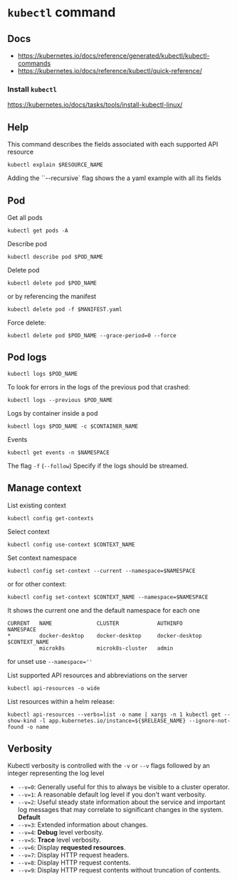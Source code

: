 # `kubectl` command

## Docs

* https://kubernetes.io/docs/reference/generated/kubectl/kubectl-commands
* https://kubernetes.io/docs/reference/kubectl/quick-reference/

### Install `kubectl`

https://kubernetes.io/docs/tasks/tools/install-kubectl-linux/

## Help

This command describes the fields associated with each supported API resource

```shell
kubectl explain $RESOURCE_NAME
```

Adding the ``--recursive` flag shows the a yaml example with all its fields

## Pod

Get all pods

```shell
kubectl get pods -A
```

Describe pod

```shell
kubectl describe pod $POD_NAME
```

Delete pod

```shell
kubectl delete pod $POD_NAME
```

or by referencing the manifest

```shell
kubectl delete pod -f $MANIFEST.yaml
```

Force delete:

```shell
kubectl delete pod $POD_NAME --grace-period=0 --force
```

## Pod logs

```shell
kubectl logs $POD_NAME
```

To look for errors in the logs of the previous pod that crashed:

```shell
kubectl logs --previous $POD_NAME
```

Logs by container inside a pod

```shell
kubectl logs $POD_NAME -c $CONTAINER_NAME
```

Events

```shell
kubectl get events -n $NAMESPACE
```

The flag `-f` (`--follow`)    Specify if the logs should be streamed.

## Manage context

List existing context

```shell
kubectl config get-contexts
```

Select context

```shell
kubectl config use-context $CONTEXT_NAME
```

Set context namespace

```shell
kubectl config set-context --current --namespace=$NAMESPACE
```

or for other context:

```shell
kubectl config set-context $CONTEXT_NAME --namespace=$NAMESPACE
```

It shows the current one and the default namespace for each one

```
CURRENT   NAME              CLUSTER            AUTHINFO         NAMESPACE
*         docker-desktop    docker-desktop     docker-desktop   $CONTEXT_NAME
          microk8s          microk8s-cluster   admin
```

for unset use `--namespace=''`

List supported API resources and abbreviations on the server

```shell
kubectl api-resources -o wide
```

List resources within a helm release:

```shell
kubectl api-resources --verbs=list -o name | xargs -n 1 kubectl get --show-kind -l app.kubernetes.io/instance=${$RELEASE_NAME} --ignore-not-found -o name
```

## Verbosity

Kubectl verbosity is controlled with the `-v` or `--v` flags followed by an integer representing the log level

* `--v=0`: Generally useful for this to always be visible to a cluster operator.
* `--v=1`: A reasonable default log level if you don't want verbosity.
* `--v=2`: Useful steady state information about the service and important log messages that may correlate to
  significant changes in the system. **Default**
* `--v=3`: Extended information about changes.
* `--v=4`: **Debug** level verbosity.
* `--v=5`: **Trace** level verbosity.
* `--v=6`: Display **requested resources**.
* `--v=7`: Display HTTP request headers.
* `--v=8`: Display HTTP request contents.
* `--v=9`: Display HTTP request contents without truncation of contents.
